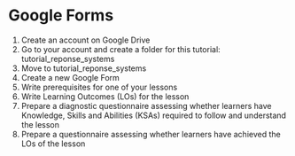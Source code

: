# Google Forms

1. Create an account on Google Drive
2. Go to your account and create a folder for this tutorial: tutorial_reponse_systems
3. Move to tutorial_reponse_systems
4. Create a new Google Form
5. Write prerequisites for one of your lessons
6. Write Learning Outcomes (LOs) for the lesson
7. Prepare a diagnostic questionnaire assessing whether learners have Knowledge, Skills and Abilities (KSAs) required to follow and understand the lesson
8. Prepare a questionnaire assessing whether learners have achieved the LOs of the lesson
